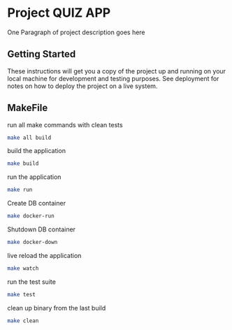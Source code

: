 # Project QUIZ APP 

One Paragraph of project description goes here

## Getting Started

These instructions will get you a copy of the project up and running on your local machine for development and testing purposes. See deployment for notes on how to deploy the project on a live system.

## MakeFile

run all make commands with clean tests
```bash
make all build
```

build the application
```bash
make build
```

run the application
```bash
make run
```

Create DB container
```bash
make docker-run
```

Shutdown DB container
```bash
make docker-down
```

live reload the application
```bash
make watch
```

run the test suite
```bash
make test
```

clean up binary from the last build
```bash
make clean
```

